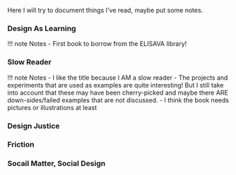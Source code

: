 Here I will try to document things I've read, maybe put some notes.

### Design As Learning
!!! note Notes
    - First book to borrow from the ELISAVA library!

### Slow Reader

!!! note Notes
    - I like the title because I AM a slow reader
    - The projects and experiments that are used as examples are quite interesting! But I still take into account that these may have been cherry-picked and maybe  there ARE down-sides/failed examples that are not discussed.
    - I think the book needs pictures or illustrations at least

### Design Justice

### Friction

### Socail Matter, Social Design